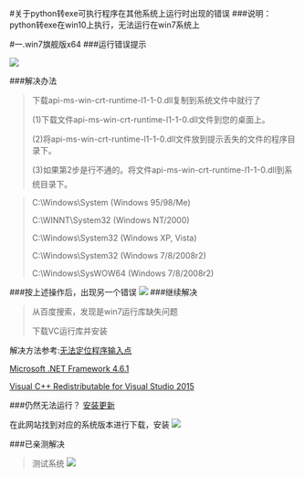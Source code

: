 #关于python转exe可执行程序在其他系统上运行时出现的错误
###说明：python转exe在win10上执行，无法运行在win7系统上

#一.win7旗舰版x64
###运行错误提示

![](http://i.imgur.com/XF8b0K3.png)

###解决办法
>下载api-ms-win-crt-runtime-l1-1-0.dll复制到系统文件中就行了
>
>(1)下载文件api-ms-win-crt-runtime-l1-1-0.dll文件到您的桌面上。
>
>(2)将api-ms-win-crt-runtime-l1-1-0.dll文件放到提示丢失的文件的程序目录下。
>
>(3)如果第2步是行不通的。将文件api-ms-win-crt-runtime-l1-1-0.dll到系统目录下。

>C:\Windows\System (Windows 95/98/Me)
>
>C:\WINNT\System32 (Windows NT/2000)
>
>C:\Windows\System32 (Windows XP, Vista)
>
>C:\Windows\System32 (Windows 7/8/2008r2)
>
>C:\Windows\SysWOW64 (Windows 7/8/2008r2)

###按上述操作后，出现另一个错误
![](http://i.imgur.com/6lTm6lJ.png)
###继续解决
>从百度搜索，发现是win7运行库缺失问题
>
>下载VC运行库并安装

解决方法参考:[无法定位程序输入点](http://blog.sina.com.cn/s/blog_8fc890a20102wgva.html)

[Microsoft .NET Framework 4.6.1](https://www.microsoft.com/zh-CN/download/confirmation.aspx?id=48145)

[Visual C++ Redistributable for Visual Studio 2015](https://www.microsoft.com/zh-cn/download/confirmation.aspx?id=49982)

###仍然无法运行？
[安装更新](https://support.microsoft.com/zh-tw/kb/2999226)

在此网站找到对应的系统版本进行下载，安装
![](http://i.imgur.com/CXQ1GRj.png)

###已亲测解决
>测试系统
>![](http://i.imgur.com/E6sZPcm.jpg)
